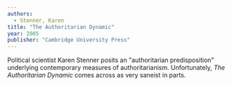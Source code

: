 ```yaml
---
authors:
  - Stenner, Karen
title: "The Authoritarian Dynamic"
year: 2005
publisher: "Cambridge University Press"
---
```


Political scientist Karen Stenner posits an "authoritarian
predisposition" underlying contemporary measures of authoritarianism.
Unfortunately, *The Authoritarian Dynamic* comes across as very saneist
in parts.
